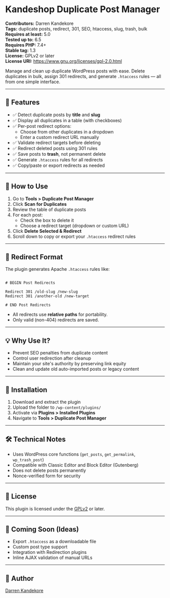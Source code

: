 # Kandeshop Duplicate Post Manager

**Contributors:** Darren Kandekore  
**Tags:** duplicate posts, redirect, 301, SEO, htaccess, slug, trash, bulk  
**Requires at least:** 5.0  
**Tested up to:** 6.5  
**Requires PHP:** 7.4+  
**Stable tag:** 1.3  
**License:** GPLv2 or later  
**License URI:** https://www.gnu.org/licenses/gpl-2.0.html  

Manage and clean up duplicate WordPress posts with ease. Delete duplicates in bulk, assign 301 redirects, and generate `.htaccess` rules — all from one simple interface.

---

## 🔧 Features

- ✅ Detect duplicate posts by **title** and **slug**
- ✅ Display all duplicates in a table (with checkboxes)
- ✅ Per-post redirect options:
  - Choose from other duplicates in a dropdown
  - Enter a custom redirect URL manually
- ✅ Validate redirect targets before deleting
- ✅ Redirect deleted posts using 301 rules
- ✅ Save posts to **trash**, not permanent delete
- ✅ Generate `.htaccess` rules for all redirects
- ✅ Copy/paste or export redirects as needed

---

## 🚀 How to Use

1. Go to **Tools > Duplicate Post Manager**
2. Click **Scan for Duplicates**
3. Review the table of duplicate posts
4. For each post:
   - Check the box to delete it
   - Choose a redirect target (dropdown or custom URL)
5. Click **Delete Selected & Redirect**
6. Scroll down to copy or export your `.htaccess` redirect rules

---

## 🧠 Redirect Format

The plugin generates Apache `.htaccess` rules like:

```

# BEGIN Post Redirects

Redirect 301 /old-slug /new-slug
Redirect 301 /another-old /new-target

# END Post Redirects

```

- All redirects use **relative paths** for portability.
- Only valid (non-404) redirects are saved.

---

## 💡 Why Use It?

- Prevent SEO penalties from duplicate content  
- Control user redirection after cleanup  
- Maintain your site's authority by preserving link equity  
- Clean and update old auto-imported posts or legacy content  

---

## 📂 Installation

1. Download and extract the plugin
2. Upload the folder to `/wp-content/plugins/`
3. Activate via **Plugins > Installed Plugins**
4. Navigate to **Tools > Duplicate Post Manager**

---

## 🛠 Technical Notes

- Uses WordPress core functions (`get_posts`, `get_permalink`, `wp_trash_post`)
- Compatible with Classic Editor and Block Editor (Gutenberg)
- Does not delete posts permanently
- Nonce-verified form for security

---

## 📜 License

This plugin is licensed under the [GPLv2](https://www.gnu.org/licenses/gpl-2.0.html) or later.

---

## 🧪 Coming Soon (Ideas)

- Export `.htaccess` as a downloadable file
- Custom post type support
- Integration with Redirection plugins
- Inline AJAX validation of manual URLs

---

## 👤 Author

[Darren Kandekore](https://github.com/dkandekore)  
